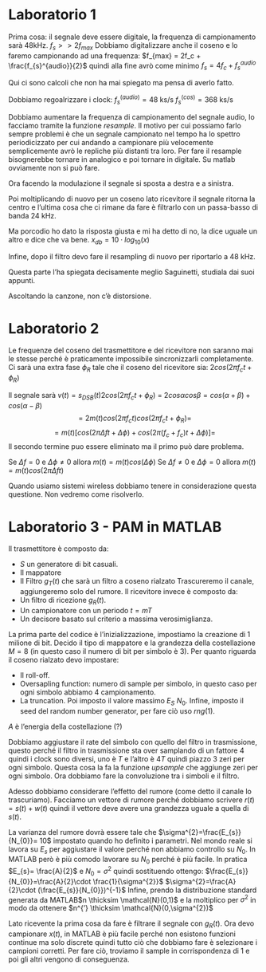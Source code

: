 
# Laboratorio 1

Prima cosa: il segnale deve essere digitale, la frequenza di campionamento sarà 48kHz. 
$f_s >> 2f_{max}$ 
Dobbiamo digitalizzare anche il coseno e lo faremo campionando ad una frequenza: $f_{max} = 2f_c + \frac{f_{s}^{audio}}{2}$ 
quindi alla fine avrò come minimo $f_s = 4f_c + f_s^{audio}$

Qui ci sono calcoli che non ha mai spiegato ma pensa di averlo fatto. 

Dobbiamo regoalrizzare i clock:
$f_s^{(audio)} = 48$ ks/s
$f_s^{(cos)} = 368$ ks/s

Dobbiamo aumentare la frequenza di campionamento del segnale audio, lo facciamo tramite la funzione *resample*.
Il motivo per cui possiamo farlo sempre problemi è che un segnale campionato nel tempo ha lo spettro periodicizzato per cui andando a campionare più velocemente semplicemente avrò le repliche più distanti tra loro.
Per fare il resample bisognerebbe tornare in analogico e poi tornare in digitale. Su matlab ovviamente non si può fare. 

Ora facendo la modulazione il segnale si sposta a destra e a sinistra.

Poi moltiplicando di nuovo per un coseno lato ricevitore il segnale ritorna la centro e l’ultima cosa che ci rimane da fare è filtrarlo con un passa-basso di banda 24 kHz.

Ma porcodio ho dato la risposta giusta e mi ha detto di no, la dice uguale un altro e dice che va bene. 
$x_{db} = 10\cdot log_{10}(x)$

Infine, dopo il filtro devo fare il resampling di nuovo per riportarlo a 48 kHz. 

Questa parte l’ha spiegata decisamente meglio Saguinetti, studiala dai suoi appunti. 

Ascoltando la canzone, non c’è distorsione. 

# Laboratorio 2

Le frequenze del coseno del trasmettitore e del ricevitore non saranno mai le stesse perché è praticamente impossibile sincronizzarli completamente.
Ci sarà una extra fase $\phi_R$  tale che il coseno del ricevitore sia: $2cos(2\pi f_c t + \phi_R)$ 

Il segnale sarà $v(t) = s_{DSB}(t) 2cos(2\pi f_c t + \phi_R)$ = 
$2cos\alpha cos\beta = cos(\alpha + \beta) + cos(\alpha - \beta)$
$$= 2m(t)cos(2\pi f_c t)cos(2\pi f_ct + \phi_R) =$$
$$= m(t)[cos(2\pi \Delta f t + \Delta \phi) + cos(2\pi(f_c+f_c)t + \Delta \phi)]= $$
Il secondo termine puo essere eliminato ma il primo può dare problema. 

Se $\Delta f = 0$ e $\Delta \phi \not = 0$ allora $m(t) = m(t)cos(\Delta \phi)$
Se $\Delta f \not= 0$ e $\Delta \phi = 0$ allora $m(t) = m(t)cos(2\pi \Delta ft)$

Quando usiamo sistemi wireless dobbiamo tenere in considerazione questa questione. 
Non vedremo come risolverlo. 

# Laboratorio 3 - PAM in MATLAB

Il trasmettitore è composto da:
- $S$ un generatore di bit casuali.
- Il mappatore
- Il Filtro $g_T(t)$ che sarà un filtro a coseno rialzato
Trascureremo il canale, aggiungeremo solo del rumore.
Il ricevitore invece è composto da:
- Un filtro di ricezione $g_R(t)$.
- Un campionatore con un periodo $t=mT$
- Un decisore basato sul criterio a massima verosimiglianza.

La prima parte del codice è l’inizializzazione, impostiamo la creazione di 1 milione di bit. Decido il tipo di mappatore e la grandezza della costellazione $M = 8$ (in questo caso il numero di bit per simbolo è 3).
Per quanto riguarda il coseno rialzato devo impostare:
- Il roll-off.
- Oversapling function: numero di sample per simbolo, in questo caso per ogni simbolo abbiamo 4 campionamento.
- La truncation.
Poi imposto il valore massimo $E_S$ $N_0$.
Infine, imposto il seed del random number generator, per fare ciò uso $rng(1)$.

$A$ è l’energia della costellazione (?)

Dobbiamo aggiustare il rate del simbolo con quello del filtro in trasmissione, questo perché il filtro in trasmissione sta over samplando di un fattore 4 quindi i clock sono diversi, uno è $T$ e l’altro è $4T$ quindi piazzo 3 zeri per ogni simbolo.
Questa cosa la fa la funzione *upsample* che aggiunge zeri per ogni simbolo.
Ora dobbiamo fare la convoluzione tra i simboli e il filtro.

Adesso dobbiamo considerare l’effetto del rumore (come detto il canale lo trascuriamo). Facciamo un vettore di rumore perché dobbiamo scrivere $r(t) = s(t)+w(t)$ quindi il vettore deve avere una grandezza uguale a quella di $s(t)$.

La varianza del rumore dovrà essere tale che $\sigma^{2}=\frac{E_{s}}{N_{0}}= 10$
impostato quando ho definito i parametri. Nel mondo reale si lavora su $E_{s}$ per aggiustare il valore perché non abbiamo controllo su $N_{0}$. In MATLAB però è più comodo lavorare su $N_{0}$ perché è più facile.
In pratica $E_{s}= \frac{A}{2}$ e $N_{0} = \sigma^{2}$ quindi sostituendo ottengo:
$\frac{E_{s}}{N_{0}}=\frac{A}{2}\cdot \frac{1}{\sigma^{2}}$
$\sigma^{2}=\frac{A}{2}\cdot (\frac{E_{s}}{N_{0}})^{-1}$
Infine, prendo la distribuzione standard generata da MATLAB$n \thicksim \mathcal{N}(0,1)$ e la moltiplico per $\sigma^{2}$ in modo da ottenere $n^{’} \thicksim \mathcal{N}(0,\sigma^{2})$

Lato ricevente la prima cosa da fare è filtrare il segnale con $g_{R}(t)$.
Ora devo campionare $x(t)$, in MATLAB è più facile perché non esistono funzioni continue ma solo discrete quindi tutto ciò che dobbiamo fare è selezionare i campioni corretti.
Per fare ciò, troviamo il sample in corrispondenza di 1 e poi gli altri vengono di conseguenza. 